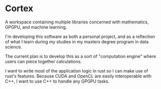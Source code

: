 # Cortex
A workspace containing multiple libraries concerned with mathematics, GPGPU, and machine learning.

I'm developing this software as both a personal project, and as a reflection of what I learn during my studies in my masters degree program in data science.

The current plan is to develop this as a sort of "computation engine" where users can piece together calculations.

I want to write most of the application logic in rust so I can make use of rust's features. Because CUDA and OpenCL are easily interoperable with C++, I want to use C++ to handle any GPGPU tasks.